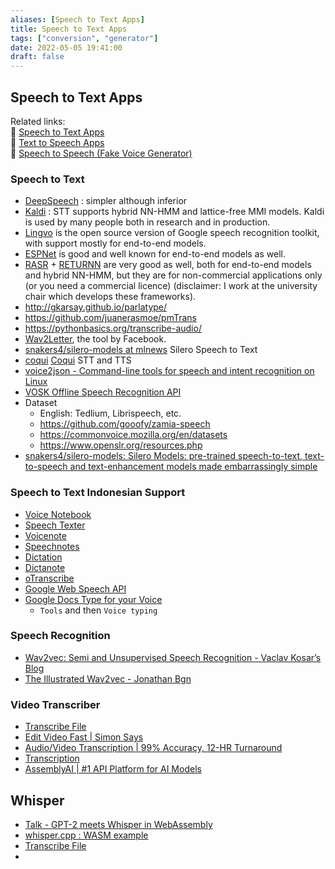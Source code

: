 ```yaml
---
aliases: [Speech to Text Apps]
title: Speech to Text Apps
tags: ["conversion", "generator"]
date: 2022-05-05 19:41:00
draft: false
---
```


## Speech to Text Apps

Related links:  
🔗 [Speech to Text Apps](speech-to-text.md)  
🔗 [Text to Speech Apps](text-to-speech.md)  
🔗 [Speech to Speech (Fake Voice Generator)](speech-to-speech.md)  

### Speech to Text

- [DeepSpeech](https://github.com/mozilla/DeepSpeech) : simpler although inferior
- [Kaldi](https://kaldi-asr.org/) : STT supports hybrid NN-HMM and lattice-free MMI models. Kaldi is used by many people both in research and in production.
- [Lingvo](https://github.com/tensorflow/lingvo) is the open source version of Google speech recognition toolkit, with support mostly for end-to-end models.
- [ESPNet](https://github.com/espnet/espnet) is good and well known for end-to-end models as well.
- [RASR](https://github.com/rwth-i6/rasr) + [RETURNN](https://github.com/rwth-i6/returnn) are very good as well, both for end-to-end models and hybrid NN-HMM, but they are for non-commercial applications only (or you need a commercial licence) (disclaimer: I work at the university chair which develops these frameworks).
- <http://gkarsay.github.io/parlatype/>
- <https://github.com/juanerasmoe/pmTrans>
- <https://pythonbasics.org/transcribe-audio/>
- [Wav2Letter](https://github.com/facebookresearch/wav2letter), the tool by Facebook.
- [snakers4/silero-models at mlnews](https://github.com/snakers4/silero-models) Silero Speech to Text
- [coqui](https://github.com/coqui-ai) [Coqui](https://coqui.ai/) STT and TTS
- [voice2json - Command-line tools for speech and intent recognition on Linux](https://voice2json.org/#supported-languages)
- [VOSK Offline Speech Recognition API](https://alphacephei.com/vosk/)
- Dataset
    - English: Tedlium, Librispeech, etc.
    - <https://github.com/gooofy/zamia-speech>
    - <https://commonvoice.mozilla.org/en/datasets>
    - <https://www.openslr.org/resources.php>
- [snakers4/silero-models: Silero Models: pre-trained speech-to-text, text-to-speech and text-enhancement models made embarrassingly simple](https://github.com/snakers4/silero-models)

### Speech to Text Indonesian Support

- [Voice Notebook](https://voicenotebook.com/)
- [Speech Texter](https://www.speechtexter.com/)
- [Voicenote](http://voicenote.in/)
- [Speechnotes](https://speechnotes.co/)
- [Dictation](https://dictation.io/speech)
- [Dictanote](https://dictanote.co/)
- [oTranscribe](https://otranscribe.com/)
- [Google Web Speech API](https://www.google.com/intl/en/chrome/demos/speech.html)
- [Google Docs Type for your Voice](https://support.google.com/docs/answer/4492226)
    - `Tools` and then `Voice typing`

### Speech Recognition

- [Wav2vec: Semi and Unsupervised Speech Recognition - Vaclav Kosar’s Blog](https://vaclavkosar.com/ml/Wav2vec2-Semi-and-Unsupervised-Speech-Recognition)
- [The Illustrated Wav2vec - Jonathan Bgn](https://jonathanbgn.com/2021/06/29/illustrated-wav2vec.html)

### Video Transcriber

- [Transcribe File](https://freesubtitles.ai/)
- [Edit Video Fast | Simon Says](https://www.simonsaysai.com/)
- [Audio/Video Transcription | 99% Accuracy, 12-HR Turnaround](https://scribie.com/)
- [Transcription](https://www.read.ai/transcription)
- [AssemblyAI | #1 API Platform for AI Models](https://www.assemblyai.com/)

## Whisper

- [Talk - GPT-2 meets Whisper in WebAssembly](https://whisper.ggerganov.com/talk/)
- [whisper.cpp : WASM example](https://whisper.ggerganov.com/)
- [Transcribe File](https://freesubtitles.ai/)
- 
